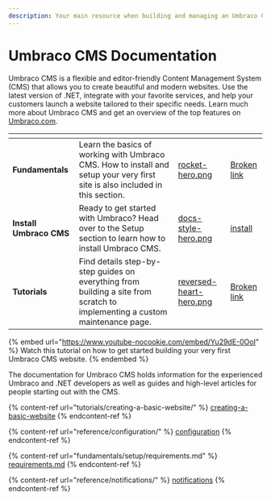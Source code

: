 ```yaml
---
description: Your main resource when building and managing an Umbraco CMS website.
---
```


# Umbraco CMS Documentation

Umbraco CMS is a flexible and editor-friendly Content Management System (CMS) that allows you to create beautiful and modern websites. Use the latest version of .NET, integrate with your favorite services, and help your customers launch a website tailored to their specific needs. Learn much more about Umbraco CMS and get an overview of the top features on [Umbraco.com](https://umbraco.com/products/umbraco-cms/).

<table data-view="cards"><thead><tr><th></th><th></th><th data-hidden data-card-cover data-type="files"></th><th data-hidden data-card-target data-type="content-ref"></th></tr></thead><tbody><tr><td><strong>Fundamentals</strong></td><td>Learn the basics of working with Umbraco CMS. How to install and setup your very first site is also included in this section.</td><td><a href=".gitbook/assets/rocket-hero.png">rocket-hero.png</a></td><td><a href="broken-reference">Broken link</a></td></tr><tr><td><strong>Install Umbraco CMS</strong></td><td>Ready to get started with Umbraco? Head over to the Setup section to learn how to install Umbraco CMS.</td><td><a href=".gitbook/assets/docs-style-hero.png">docs-style-hero.png</a></td><td><a href="fundamentals/setup/install/">install</a></td></tr><tr><td><strong>Tutorials</strong></td><td>Find details step-by-step guides on everything from building a site from scratch to implementing a custom maintenance page.</td><td><a href=".gitbook/assets/reversed-heart-hero.png">reversed-heart-hero.png</a></td><td><a href="broken-reference">Broken link</a></td></tr></tbody></table>

{% embed url="https://www.youtube-nocookie.com/embed/Yu29dE-0OoI" %}
Watch this tutorial on how to get started building your very first Umbraco CMS website.
{% endembed %}

The documentation for Umbraco CMS holds information for the experienced Umbraco and .NET developers as well as guides and high-level articles for people starting out with the CMS.

{% content-ref url="tutorials/creating-a-basic-website/" %}
[creating-a-basic-website](tutorials/creating-a-basic-website/)
{% endcontent-ref %}

{% content-ref url="reference/configuration/" %}
[configuration](reference/configuration/)
{% endcontent-ref %}

{% content-ref url="fundamentals/setup/requirements.md" %}
[requirements.md](fundamentals/setup/requirements.md)
{% endcontent-ref %}

{% content-ref url="reference/notifications/" %}
[notifications](reference/notifications/)
{% endcontent-ref %}
